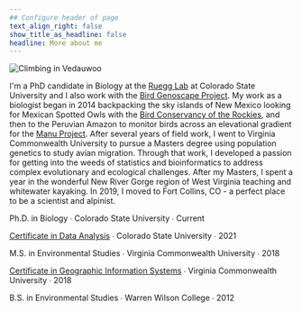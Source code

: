 ```yaml
---
## Configure header of page
text_align_right: false
show_title_as_headline: false
headline: More about me
---
```

![Climbing in Vedauwoo](/img/mother-rap.jpg)

<!-- this is a subheadline -->
I'm a PhD candidate in Biology at the [Ruegg Lab](https://sites.google.com/rams.colostate.edu/ruegglab/home) at Colorado State University and I also work with the [Bird Genoscape Project](https://www.birdgenoscape.org/). My work as a biologist began in 2014 backpacking the sky islands of New Mexico looking for Mexican Spotted Owls with the [Bird Conservancy of the Rockies](https://www.birdconservancy.org/), and then to the Peruvian Amazon to monitor birds across an elevational gradient for the [Manu Project](https://www.zoology.ubc.ca/~jankowsk/Manu_Project.html). After several years of field work, I went to Virginia Commonwealth University to pursue a Masters degree using population genetics to study avian migration. Through that work, I developed a passion for getting into the weeds of statistics and bioinformatics to address complex evolutionary and ecological challenges. After my Masters, I spent a year in the wonderful New River Gorge region of West Virginia teaching and whitewater kayaking. In 2019, I moved to Fort Collins, CO - a perfect place to be a scientist and alpinist.

<i class="fas fa-graduation-cap pr2"></i>Ph.D. in Biology  &#8729; 
Colorado State University  &#8729;  Current

<i class="fas fa-certificate pr2"></i>[Certificate in Data Analysis](https://statistics.colostate.edu/graduate-certificate-in-data-analysis/)  &#8729;  Colorado State University  &#8729;  2021

<i class="fas fa-graduation-cap pr2"></i>M.S. in Environmental Studies  &#8729;
Virginia Commonwealth University  &#8729;  2018

<i class="fas fa-certificate pr2"></i>[Certificate in Geographic Information Systems](http://bulletin.vcu.edu/graduate/school-government-public-affairs/geographic-information-systems-certificate/)  &#8729;  Virginia Commonwealth University  &#8729;  2018

    
<i class="fas fa-graduation-cap pr2"></i>B.S. in Environmental Studies  &#8729;
    Warren Wilson College  &#8729;  2012